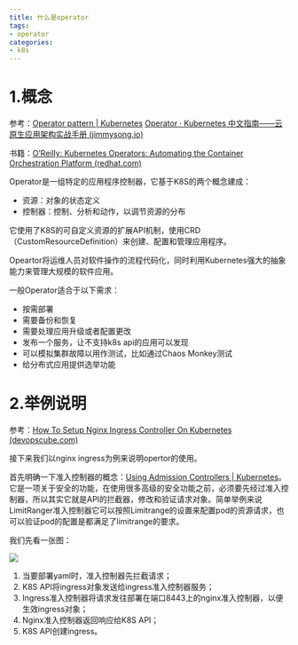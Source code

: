 ```yaml
---
title: 什么是operator
tags:
- operator
categories:
- k8s
---
```


# 1.概念

参考：[Operator pattern | Kubernetes](https://kubernetes.io/docs/concepts/extend-kubernetes/operator/)             [Operator · Kubernetes 中文指南——云原生应用架构实战手册 (jimmysong.io)](https://jimmysong.io/kubernetes-handbook/develop/operator.html)

书籍：[O’Reilly: Kubernetes Operators: Automating the Container Orchestration Platform (redhat.com)](https://www.redhat.com/en/resources/oreilly-kubernetes-operators-automation-ebook)

Operator是一组特定的应用程序控制器，它基于K8S的两个概念建成：

- 资源：对象的状态定义
- 控制器：控制、分析和动作，以调节资源的分布

它使用了K8S的可自定义资源的扩展API机制，使用CRD（CustomResourceDefinition）来创建、配置和管理应用程序。

Opeartor将运维人员对软件操作的流程代码化，同时利用Kubernetes强大的抽象能力来管理大规模的软件应用。

一般Operator适合于以下需求：

- 按需部署
- 需要备份和恢复
- 需要处理应用升级或者配置更改
- 发布一个服务，让不支持k8s api的应用可以发现
- 可以模拟集群故障以用作测试，比如通过Chaos Monkey测试
- 给分布式应用提供选举功能

# 2.举例说明

参考：[How To Setup Nginx Ingress Controller On Kubernetes (devopscube.com)](https://devopscube.com/setup-ingress-kubernetes-nginx-controller/)

接下来我们以nginx ingress为例来说明opertor的使用。

首先明确一下准入控制器的概念：[Using Admission Controllers | Kubernetes](https://kubernetes.io/docs/reference/access-authn-authz/admission-controllers/)。它是一项关于安全的功能，在使用很多高级的安全功能之前，必须要先经过准入控制器，所以其实它就是API的拦截器，修改和验证请求对象。简单举例来说LimitRanger准入控制器它可以按照Limitrange的设置来配置pod的资源请求，也可以验证pod的配置是都满足了limitrange的要求。

我们先看一张图：

![](https://images-pigo.oss-cn-beijing.aliyuncs.com/20220530233724.png)



1. 当要部署yaml时，准入控制器先拦截请求；
2. K8S API将ingress对象发送给ingress准入控制器服务；
3. Ingress准入控制器将请求发往部署在端口8443上的nginx准入控制器，以便生效ingress对象；
4. Nginx准入控制器返回响应给K8S API；
5. K8S API创建ingress。